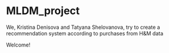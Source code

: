 # MLDM_project

We, Kristina Denisova and Tatyana Shelovanova, try to create a recommendation system according to purchases from H&M data

Welcome!

